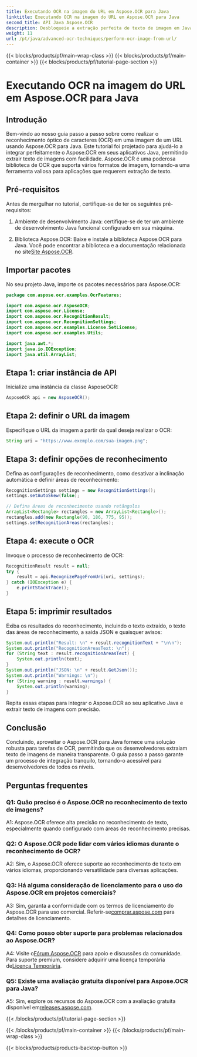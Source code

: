 ```yaml
---
title: Executando OCR na imagem do URL em Aspose.OCR para Java
linktitle: Executando OCR na imagem do URL em Aspose.OCR para Java
second_title: API Java Aspose.OCR
description: Desbloqueie a extração perfeita de texto de imagem em Java com Aspose.OCR. OCR de alta precisão com fácil integração.
weight: 11
url: /pt/java/advanced-ocr-techniques/perform-ocr-image-from-url/
---
```


{{< blocks/products/pf/main-wrap-class >}}
{{< blocks/products/pf/main-container >}}
{{< blocks/products/pf/tutorial-page-section >}}

# Executando OCR na imagem do URL em Aspose.OCR para Java

## Introdução

Bem-vindo ao nosso guia passo a passo sobre como realizar o reconhecimento óptico de caracteres (OCR) em uma imagem de um URL usando Aspose.OCR para Java. Este tutorial foi projetado para ajudá-lo a integrar perfeitamente o Aspose.OCR em seus aplicativos Java, permitindo extrair texto de imagens com facilidade. Aspose.OCR é uma poderosa biblioteca de OCR que suporta vários formatos de imagem, tornando-a uma ferramenta valiosa para aplicações que requerem extração de texto.

## Pré-requisitos

Antes de mergulhar no tutorial, certifique-se de ter os seguintes pré-requisitos:

1. Ambiente de desenvolvimento Java: certifique-se de ter um ambiente de desenvolvimento Java funcional configurado em sua máquina.

2.  Biblioteca Aspose.OCR: Baixe e instale a biblioteca Aspose.OCR para Java. Você pode encontrar a biblioteca e a documentação relacionada no site[Site Aspose.OCR](https://reference.aspose.com/ocr/java/).

## Importar pacotes

No seu projeto Java, importe os pacotes necessários para Aspose.OCR:

```java
package com.aspose.ocr.examples.OcrFeatures;

import com.aspose.ocr.AsposeOCR;
import com.aspose.ocr.License;
import com.aspose.ocr.RecognitionResult;
import com.aspose.ocr.RecognitionSettings;
import com.aspose.ocr.examples.License.SetLicense;
import com.aspose.ocr.examples.Utils;

import java.awt.*;
import java.io.IOException;
import java.util.ArrayList;
```

## Etapa 1: criar instância de API

Inicialize uma instância da classe AsposeOCR:

```java
AsposeOCR api = new AsposeOCR();
```

## Etapa 2: definir o URL da imagem

Especifique o URL da imagem a partir da qual deseja realizar o OCR:

```java
String uri = "https://www.exemplo.com/sua-imagem.png";
```

## Etapa 3: definir opções de reconhecimento

Defina as configurações de reconhecimento, como desativar a inclinação automática e definir áreas de reconhecimento:

```java
RecognitionSettings settings = new RecognitionSettings();
settings.setAutoSkew(false);

// Defina áreas de reconhecimento usando retângulos
ArrayList<Rectangle> rectangles = new ArrayList<Rectangle>();
rectangles.add(new Rectangle(90, 186, 775, 95));
settings.setRecognitionAreas(rectangles);
```

## Etapa 4: execute o OCR

Invoque o processo de reconhecimento de OCR:

```java
RecognitionResult result = null;
try {
    result = api.RecognizePageFromUri(uri, settings);
} catch (IOException e) {
    e.printStackTrace();
}
```

## Etapa 5: imprimir resultados

Exiba os resultados do reconhecimento, incluindo o texto extraído, o texto das áreas de reconhecimento, a saída JSON e quaisquer avisos:

```java
System.out.println("Result: \n" + result.recognitionText + "\n\n");
System.out.println("RecognitionAreasText: \n");
for (String text : result.recognitionAreasText) {
    System.out.println(text);
}
System.out.println("JSON: \n" + result.GetJson());
System.out.println("Warnings: \n");
for (String warning : result.warnings) {
    System.out.println(warning);
}
```

Repita essas etapas para integrar o Aspose.OCR ao seu aplicativo Java e extrair texto de imagens com precisão.

## Conclusão

Concluindo, aproveitar o Aspose.OCR para Java fornece uma solução robusta para tarefas de OCR, permitindo que os desenvolvedores extraiam texto de imagens de maneira transparente. O guia passo a passo garante um processo de integração tranquilo, tornando-o acessível para desenvolvedores de todos os níveis.

## Perguntas frequentes

### Q1: Quão preciso é o Aspose.OCR no reconhecimento de texto de imagens?

A1: Aspose.OCR oferece alta precisão no reconhecimento de texto, especialmente quando configurado com áreas de reconhecimento precisas.

### Q2: O Aspose.OCR pode lidar com vários idiomas durante o reconhecimento de OCR?

A2: Sim, o Aspose.OCR oferece suporte ao reconhecimento de texto em vários idiomas, proporcionando versatilidade para diversas aplicações.

### Q3: Há alguma consideração de licenciamento para o uso do Aspose.OCR em projetos comerciais?

A3: Sim, garanta a conformidade com os termos de licenciamento do Aspose.OCR para uso comercial. Referir-se[comprar.aspose.com](https://purchase.aspose.com/buy) para detalhes de licenciamento.

### Q4: Como posso obter suporte para problemas relacionados ao Aspose.OCR?

 A4: Visite o[Fórum Aspose.OCR](https://forum.aspose.com/c/ocr/16) para apoio e discussões da comunidade. Para suporte premium, considere adquirir uma licença temporária de[Licença Temporária](https://purchase.aspose.com/temporary-license/).

### Q5: Existe uma avaliação gratuita disponível para Aspose.OCR para Java?

 A5: Sim, explore os recursos do Aspose.OCR com a avaliação gratuita disponível em[releases.aspose.com](https://releases.aspose.com/).

{{< /blocks/products/pf/tutorial-page-section >}}

{{< /blocks/products/pf/main-container >}}
{{< /blocks/products/pf/main-wrap-class >}}

{{< blocks/products/products-backtop-button >}}
